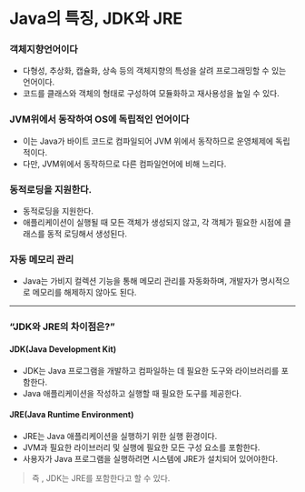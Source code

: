 # Java의 특징, JDK와 JRE
### 객체지향언어이다

- 다형성, 추상화, 캡슐화, 상속 등의 객체지향의 특성을 살려 프로그래밍할 수 있는 언어이다.
- 코드를 클래스와 객체의 형태로 구성하여 모듈화하고 재사용성을 높일 수 있다.

### JVM위에서 동작하여 OS에 독립적인 언어이다

- 이는 Java가 바이트 코드로 컴파일되어 JVM 위에서 동작하므로 운영체제에 독립적이다.
- 다만, JVM위에서 동작하므로 다른 컴파일언어에 비해 느리다.

### 동적로딩을 지원한다.

- 동적로딩을 지원한다.
- 애플리케이션이 실행될 때 모든 객체가 생성되지 않고, 각 객체가 필요한 시점에 클래스를 동적 로딩해서 생성된다.

### 자동 메모리 관리

- Java는 가비지 컬렉션 기능을 통해 메모리 관리를 자동화하며, 개발자가 명시적으로 메모리를 해제하지 않아도 된다.

---

### “JDK와 JRE의 차이점은?”

#### JDK(Java Development Kit)
- JDK는 Java 프로그램을 개발하고 컴파일하는 데 필요한 도구와 라이브러리를 포함한다.
- Java 애플리케이션을 작성하고 실행할 때 필요한 도구를 제공한다.

#### JRE(Java Runtime Environment)
- JRE는 Java 애플리케이션을 실행하기 위한 실행 환경이다.
- JVM과 필요한 라이브러리 및 실행에 필요한 모든 구성 요소를 포함한다.
- 사용자가 Java 프로그램을 실행하려면 시스템에 JRE가 설치되어 있어야한다.

> 즉 , JDK는 JRE를 포함한다고 할 수 있다.
